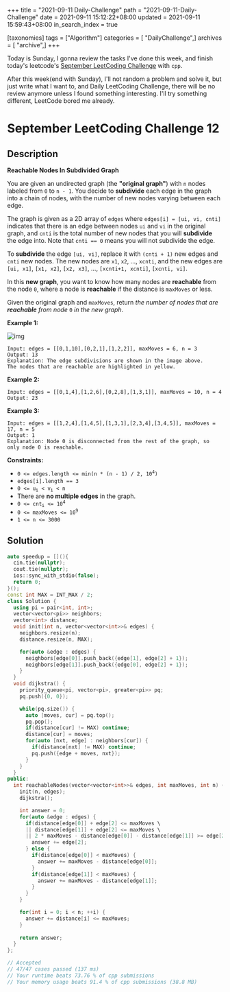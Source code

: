 +++
title = "2021-09-11 Daily-Challenge"
path = "2021-09-11-Daily-Challenge"
date = 2021-09-11 15:12:22+08:00
updated = 2021-09-11 15:59:43+08:00
in_search_index = true

[taxonomies]
tags = ["Algorithm"]
categories = [ "DailyChallenge",]
archives = [ "archive",]
+++

Today is Sunday, I gonna review the tasks I've done this week, and finish today's leetcode's [September LeetCoding Challenge](https://leetcode.com/explore/challenge/card/september-leetcoding-challenge-2021/637/week-2-september-8th-september-14th/3972/) with `cpp`.

After this week(end with Sunday), I'll not random a problem and solve it, but just write what I want to, and Daily LeetCoding Challenge, there will be no review anymore unless I found something interesting. I'll try something different, LeetCode bored me already.

<!-- more -->

# September LeetCoding Challenge 12

## Description

**Reachable Nodes In Subdivided Graph**

You are given an undirected graph (the **"original graph"**) with `n` nodes labeled from `0` to `n - 1`. You decide to **subdivide** each edge in the graph into a chain of nodes, with the number of new nodes varying between each edge.

The graph is given as a 2D array of `edges` where `edges[i] = [ui, vi, cnti]` indicates that there is an edge between nodes `ui` and `vi` in the original graph, and `cnti` is the total number of new nodes that you will **subdivide** the edge into. Note that `cnti == 0` means you will not subdivide the edge.

To **subdivide** the edge `[ui, vi]`, replace it with `(cnti + 1)` new edges and `cnti` new nodes. The new nodes are `x1`, `x2`, ..., `xcnti`, and the new edges are `[ui, x1]`, `[x1, x2]`, `[x2, x3]`, ..., `[xcnti+1, xcnti]`, `[xcnti, vi]`.

In this **new graph**, you want to know how many nodes are **reachable** from the node `0`, where a node is **reachable** if the distance is `maxMoves` or less.

Given the original graph and `maxMoves`, return *the number of nodes that are **reachable** from node* `0` *in the new graph*.

 

**Example 1:**

![img](https://s3-lc-upload.s3.amazonaws.com/uploads/2018/08/01/origfinal.png)

```
Input: edges = [[0,1,10],[0,2,1],[1,2,2]], maxMoves = 6, n = 3
Output: 13
Explanation: The edge subdivisions are shown in the image above.
The nodes that are reachable are highlighted in yellow.
```

**Example 2:**

```
Input: edges = [[0,1,4],[1,2,6],[0,2,8],[1,3,1]], maxMoves = 10, n = 4
Output: 23
```

**Example 3:**

```
Input: edges = [[1,2,4],[1,4,5],[1,3,1],[2,3,4],[3,4,5]], maxMoves = 17, n = 5
Output: 1
Explanation: Node 0 is disconnected from the rest of the graph, so only node 0 is reachable.
```

 

**Constraints:**

<ul>
	<li><code>0 &lt;= edges.length &lt;= min(n * (n - 1) / 2, 10<sup>4</sup>)</code></li>
	<li><code>edges[i].length == 3</code></li>
	<li><code>0 &lt;= u<sub>i</sub> &lt; v<sub>i</sub> &lt; n</code></li>
	<li>There are <strong>no multiple edges</strong> in the graph.</li>
	<li><code>0 &lt;= cnt<sub>i</sub> &lt;= 10<sup>4</sup></code></li>
	<li><code>0 &lt;= maxMoves &lt;= 10<sup>9</sup></code></li>
	<li><code>1 &lt;= n &lt;= 3000</code></li>
</ul>

## Solution

``` cpp
auto speedup = [](){
  cin.tie(nullptr);
  cout.tie(nullptr);
  ios::sync_with_stdio(false);
  return 0;
}();
const int MAX = INT_MAX / 2;
class Solution {
  using pi = pair<int, int>;
  vector<vector<pi>> neighbors;
  vector<int> distance;
  void init(int n, vector<vector<int>>& edges) {
    neighbors.resize(n);
    distance.resize(n, MAX);

    for(auto &edge : edges) {
      neighbors[edge[0]].push_back({edge[1], edge[2] + 1});
      neighbors[edge[1]].push_back({edge[0], edge[2] + 1});
    }
  }
  void dijkstra() {
    priority_queue<pi, vector<pi>, greater<pi>> pq;
    pq.push({0, 0});

    while(pq.size()) {
      auto [moves, cur] = pq.top();
      pq.pop();
      if(distance[cur] != MAX) continue;
      distance[cur] = moves;
      for(auto [nxt, edge] : neighbors[cur]) {
        if(distance[nxt] != MAX) continue;
        pq.push({edge + moves, nxt});
      }
    }
  }
public:
  int reachableNodes(vector<vector<int>>& edges, int maxMoves, int n) {
    init(n, edges);
    dijkstra();

    int answer = 0;
    for(auto &edge : edges) {
      if(distance[edge[0]] + edge[2] <= maxMoves \
      || distance[edge[1]] + edge[2] <= maxMoves \
      || 2 * maxMoves - distance[edge[0]] - distance[edge[1]] >= edge[2]) {
        answer += edge[2];
      } else {
        if(distance[edge[0]] < maxMoves) {
          answer += maxMoves - distance[edge[0]];
        }
        if(distance[edge[1]] < maxMoves) {
          answer += maxMoves - distance[edge[1]];
        }
      }
    }

    for(int i = 0; i < n; ++i) {
      answer += distance[i] <= maxMoves;
    }
    
    return answer;
  }
};

// Accepted
// 47/47 cases passed (137 ms)
// Your runtime beats 73.76 % of cpp submissions
// Your memory usage beats 91.4 % of cpp submissions (38.8 MB)
```